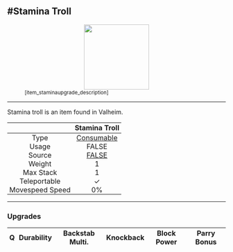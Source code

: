 <meta property="og:title" content="Stamina Troll - MoreValheim" /><meta property="og:type" content="website" /><meta property="og:image" content="/assets/stamina_troll.png" /><meta property="og:description" content="Stamina Troll is an item found in Valheim." /><meta name="theme-color" content="#546D78"><meta name="twitter:card" content="summary_large_image">
#Stamina Troll
-------------
<style>img {width:20px;}.tb {width:150px;display: block;margin-left: auto;margin-right: auto;}</style>

<style>.md-typeset table:not([class]) th:not([align]) {min-width:unset!important;}</style>
<style>td{padding:0em 0.3em!important;text-align:center!important;border-left:.05rem solid var(--md-default-fg-color--lightest)}</style>

<style>th{padding:0.1em 0.3em!important;text-align:center!important;font-weight:bold}</style>

<style>pre{text-align:right!important}</style>
<style>table tr td:first-child {border-left: 0;};</style>

<figure><img src="/assets/stamina_troll.png" class="tb" /><figcaption><small>[item_staminaupgrade_description]</small></figcaption></figure>

-------------

Stamina troll is an item found in Valheim.

|        | Stamina Troll              |
| ----------- | ------------------------------------ |
| Type | [Consumable](../../types/consumable)
| Usage | FALSE<br>
| Source | [FALSE](../../items/false)
| Weight | 1 |
| Max Stack | 1 |
| Teleportable | ✓
| Movespeed Speed | 0%


-------------

### Upgrades
| Q | Durability | Backstab Multi. | Knockback | Block Power | Parry Bonus
| - | - | - | - | - | - 
